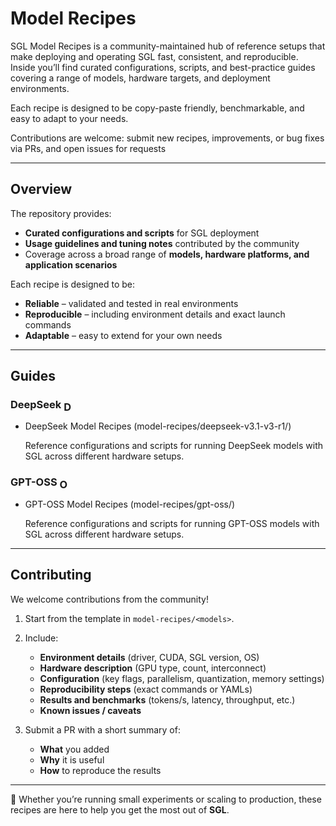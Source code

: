 # Model Recipes

SGL Model Recipes is a community-maintained hub of reference setups that make deploying and operating SGL fast, consistent, and reproducible. Inside you’ll find curated configurations, scripts, and best-practice guides covering a range of models, hardware targets, and deployment environments. 

Each recipe is designed to be copy-paste friendly, benchmarkable, and easy to adapt to your needs. 

Contributions are welcome: submit new recipes, improvements, or bug fixes via PRs, and open issues for requests

---

## Overview

The repository provides:

- **Curated configurations and scripts** for SGL deployment  
- **Usage guidelines and tuning notes** contributed by the community  
- Coverage across a broad range of **models, hardware platforms, and application scenarios**  

Each recipe is designed to be:

- **Reliable** – validated and tested in real environments  
- **Reproducible** – including environment details and exact launch commands  
- **Adaptable** – easy to extend for your own needs  

---

## Guides

### DeepSeek <img src="https://avatars.githubusercontent.com/u/148330874?s=200&v=4" alt="DeepSeek" width="16" height="16" style="vertical-align:middle;">

- DeepSeek Model Recipes (model-recipes/deepseek-v3.1-v3-r1/)
  
  Reference configurations and scripts for running DeepSeek models with SGL across different hardware setups.  

### GPT-OSS <img src="https://avatars.githubusercontent.com/u/14957082?v=4" alt="OpenAI" width="16" height="16" style="vertical-align:middle;">

- GPT-OSS Model Recipes (model-recipes/gpt-oss/)
  
  Reference configurations and scripts for running GPT-OSS models with SGL across different hardware setups.
  
---

## Contributing

We welcome contributions from the community!  

1. Start from the template in `model-recipes/<models>`.  
2. Include:  
   - **Environment details** (driver, CUDA, SGL version, OS)  
   - **Hardware description** (GPU type, count, interconnect)  
   - **Configuration** (key flags, parallelism, quantization, memory settings)  
   - **Reproducibility steps** (exact commands or YAMLs)  
   - **Results and benchmarks** (tokens/s, latency, throughput, etc.)  
   - **Known issues / caveats**  

3. Submit a PR with a short summary of:  
   - **What** you added  
   - **Why** it is useful  
   - **How** to reproduce the results 

---

🚀 Whether you’re running small experiments or scaling to production, these recipes are here to help you get the most out of **SGL**.
